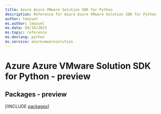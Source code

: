 ```yaml
---
title: Azure Azure VMware Solution SDK for Python
description: Reference for Azure Azure VMware Solution SDK for Python
author: lmazuel
ms.author: lmazuel
ms.data: 04/19/2023
ms.topic: reference
ms.devlang: python
ms.service: azurevmwaresolution
---
```

# Azure Azure VMware Solution SDK for Python - preview
## Packages - preview
[!INCLUDE [packages](azure-vmware-solution-index.md)]